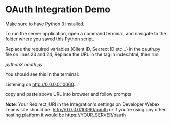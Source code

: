 # OAuth Integration Demo

Make sure to have Python 3 installed.

To run the server application, open a command terminal, and navigate to the folder where you saved this Python script. 

Replace the required variables (Client ID, Secrect ID etc...) in the oauth.py file on lines 23 and 24, Replace the URL in the <a> tag in 
  index.html, then run:

*python3 oauth.py*

You should see this in the terminal:

Listening on http://0.0.0.0:10060...

copy and paste above URL into browser and follow prompts

**Note**: Your Redirect_URI in the Integration's settings on Developer Webex Teams site should be: http://0.0.0.0:10060/oauth or if you're using any other hosting platform it would be https://YOUR_SERVER/oauth

